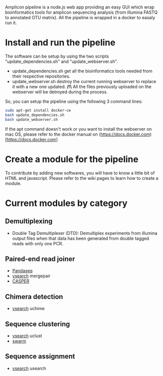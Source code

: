 
Amplicon pipeline is a node.js web app providing an easy GUI which wrap bioinformatics tools for amplicon sequencing analysis (from illumina FASTQ to annotated OTU matrix).
All the pipeline is wrapped in a docker to easaly run it.

# Install and run the pipeline

The software can be setup by using the two scripts "update_dependencies.sh" and "update_webserver.sh".
* update_dependencies.sh get all the bioinformatics tools needed from their respective repositories.
* update_webserver.sh destroy the current running webserver to replace it with a new one updated.
**/!\\** All the files previously uploaded on the webserver will be detroyed during the process.  
  
So, you can setup the pipeline using the following 3 command lines:
```bash
sudo apt-get install docker-ce
bash update_dependencies.sh
bash update_webserver.sh
```

If the apt command doesn't work or you want to install the webserver on mac OS, please refer to the docker manual on (https://docs.docker.com)[https://docs.docker.com]

# Create a module for the pipeline

To contribute by adding new softwares, you will have to know a little bit of HTML and javascript.
Please refer to the wiki pages to learn how to create a module.

# Current modules by category

## Demultiplexing
* Double Tag Demultiplexer (DTD): Demultiplex experiments from illumina output files when that data has been generated from double tagged reads with only one PCR.

## Paired-end read joiner
* [Pandaseq](https://github.com/neufeld/pandaseq)
* [vsearch](https://github.com/torognes/vsearch) mergepair
* [CASPER](http://best.snu.ac.kr/casper/)

## Chimera detection
* [vsearch](https://github.com/torognes/vsearch) uchime

## Sequence clustering
* [vsearch](https://github.com/torognes/vsearch) uclust
* [swarm](https://github.com/torognes/swarm)

## Sequence assignment
* [vsearch](https://github.com/torognes/vsearch) usearch

